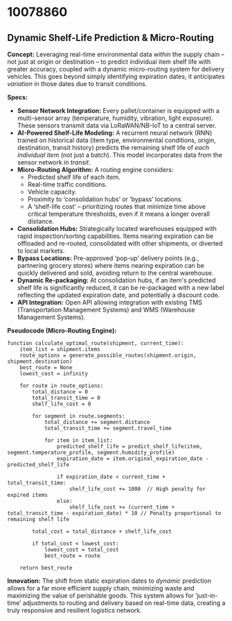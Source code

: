 # 10078860

## Dynamic Shelf-Life Prediction & Micro-Routing

**Concept:** Leveraging real-time environmental data *within* the supply chain – not just at origin or destination – to predict individual item shelf life with greater accuracy, coupled with a dynamic micro-routing system for delivery vehicles. This goes beyond simply identifying expiration dates; it anticipates *variation* in those dates due to transit conditions.

**Specs:**

*   **Sensor Network Integration:** Every pallet/container is equipped with a multi-sensor array (temperature, humidity, vibration, light exposure). These sensors transmit data via LoRaWAN/NB-IoT to a central server.
*   **AI-Powered Shelf-Life Modeling:** A recurrent neural network (RNN) trained on historical data (item type, environmental conditions, origin, destination, transit history) predicts the remaining shelf life of *each individual item* (not just a batch). This model incorporates data from the sensor network *in transit*.
*   **Micro-Routing Algorithm:**  A routing engine considers:
    *   Predicted shelf life of each item.
    *   Real-time traffic conditions.
    *   Vehicle capacity.
    *   Proximity to ‘consolidation hubs’ or ‘bypass’ locations.
    *   A ‘shelf-life cost’ – prioritizing routes that minimize time above critical temperature thresholds, even if it means a longer overall distance.
*   **Consolidation Hubs:** Strategically located warehouses equipped with rapid inspection/sorting capabilities. Items nearing expiration can be offloaded and re-routed, consolidated with other shipments, or diverted to local markets.
*   **Bypass Locations:**  Pre-approved ‘pop-up’ delivery points (e.g., partnering grocery stores) where items nearing expiration can be quickly delivered and sold, avoiding return to the central warehouse.
*   **Dynamic Re-packaging:** At consolidation hubs, if an item's predicted shelf life is significantly reduced, it can be re-packaged with a new label reflecting the updated expiration date, and potentially a discount code.
*   **API Integration:**  Open API allowing integration with existing TMS (Transportation Management Systems) and WMS (Warehouse Management Systems).

**Pseudocode (Micro-Routing Engine):**

```
function calculate_optimal_route(shipment, current_time):
    item_list = shipment.items
    route_options = generate_possible_routes(shipment.origin, shipment.destination)
    best_route = None
    lowest_cost = infinity

    for route in route_options:
        total_distance = 0
        total_transit_time = 0
        shelf_life_cost = 0

        for segment in route.segments:
            total_distance += segment.distance
            total_transit_time += segment.travel_time

            for item in item_list:
                predicted_shelf_life = predict_shelf_life(item, segment.temperature_profile, segment.humidity_profile)
                expiration_date = item.original_expiration_date - predicted_shelf_life

                if expiration_date < current_time + total_transit_time:
                    shelf_life_cost += 1000  // High penalty for expired items
                else:
                    shelf_life_cost += (current_time + total_transit_time - expiration_date) * 10 // Penalty proportional to remaining shelf life

        total_cost = total_distance + shelf_life_cost

        if total_cost < lowest_cost:
            lowest_cost = total_cost
            best_route = route

    return best_route
```

**Innovation:** The shift from static expiration dates to *dynamic* prediction allows for a far more efficient supply chain, minimizing waste and maximizing the value of perishable goods. This system allows for ‘just-in-time’ adjustments to routing and delivery based on real-time data, creating a truly responsive and resilient logistics network.